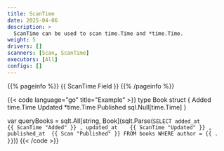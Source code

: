 ```yaml
---
title: ScanTime
date: 2025-04-06
description: >
  ScanTime can be used to scan time.Time and *time.Time.
weight: 5
drivers: []
scanners: [Scan, ScanTime]
executors: [All]
configs: []
---
```


{{% pageinfo %}}
{{ ScanTime Field }}
{{% /pageinfo %}}

{{< code language="go" title="Example" >}}
type Book struct {
  Added     time.Time
  Updated   *time.Time
  Published sql.Null[time.Time]
}

var queryBooks = sqlt.All[string, Book](sqlt.Parse(`
  SELECT
    added_at        {{ ScanTime "Added" }}
    , updated_at    {{ ScanTime "Updated" }}
    , published_at  {{ Scan "Published" }}
  FROM books
  WHERE author = {{ . }}
`))
{{< /code >}}
